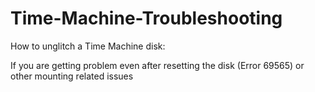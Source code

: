 # Time-Machine-Troubleshooting
How to unglitch a Time Machine disk:

If you are getting problem even after resetting the disk (Error 69565) or other mounting related issues
